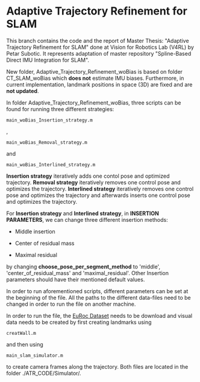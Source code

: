 # Adaptive Trajectory Refinement for SLAM

This branch contains the code and the report of Master Thesis: "Adaptive Trajectory Refinement for SLAM" done at Vision for Robotics Lab (V4RL) by Petar Subotic. It represents 
adaptation of master repository "Spline-Based Direct IMU Integration for SLAM".

New folder, Adaptive_Trajectory_Refinement_woBias is based on folder CT_SLAM_woBias which **does not** estimate IMU biases. Furthermore, in current implementation, 
landmark positions in space (3D) are fixed and are **not updated**.

In folder Adaptive_Trajectory_Refinement_woBias, three scripts can be found for running three different strategies:

```
main_woBias_Insertion_strategy.m
```

,

```
main_woBias_Removal_strategy.m
```

and

```
main_woBias_Interlined_strategy.m
```

**Insertion strategy** iteratively adds one contol pose and optimized trajectory. **Removal strategy** iteratively removes one control pose and optimizes the trajectory. **Interlined strategy** iteratively 
removes one control pose and optimizes the trajectory and afterwards inserts one control pose and optimizes the trajectory.

For **Insertion strategy** and **Interlined strategy**, in **__INSERTION PARAMETERS__**, we can change three different insertion methods:

- Middle insertion

- Center of residual mass

- Maximal residual

by changing __choose_pose_per_segment_method__ to 'middle', 'center_of_residual_mass' and 'maximal_residual'. Other Insertion parameters 
should have their mentioned default values.

In order to run aforementioned scripts, different parameters can be set at the beginning of the file. 
All the paths to the different data-files need to be changed in order to run the file on another machine. 

In order to run the file, the [EuRoc Dataset](https://projects.asl.ethz.ch/datasets/doku.php?id=kmavvisualinertialdatasets) needs to be download and visual data needs to be created by first creating landmarks using

```
creatWall.m
```
and then using
```
main_slam_simulator.m
```
to create camera frames along the trajectory. Both files are located in the folder ./ATR_CODE/Simulator/. 


